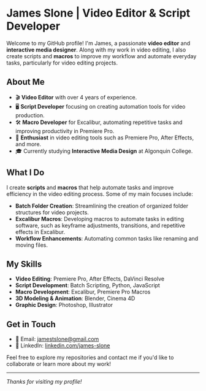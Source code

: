 # James Slone | Video Editor & Script Developer

Welcome to my GitHub profile! I'm James, a passionate **video editor** and **interactive media designer**. Along with my work in video editing, I also create scripts and **macros** to improve my workflow and automate everyday tasks, particularly for video editing projects.

## About Me

- 🎬 **Video Editor** with over 4 years of experience.
- 🖥️ **Script Developer** focusing on creating automation tools for video production.
- 🛠️ **Macro Developer** for Excalibur, automating repetitive tasks and improving productivity in Premiere Pro.
- 🚴 **Enthusiast** in video editing tools such as Premiere Pro, After Effects, and more.
- 🎓 Currently studying **Interactive Media Design** at Algonquin College.

## What I Do

I create **scripts** and **macros** that help automate tasks and improve efficiency in the video editing process. Some of my main focuses include:

- **Batch Folder Creation**: Streamlining the creation of organized folder structures for video projects.
- **Excalibur Macros**: Developing macros to automate tasks in editing software, such as keyframe adjustments, transitions, and repetitive effects in Excalibur.
- **Workflow Enhancements**: Automating common tasks like renaming and moving files.

## My Skills

- **Video Editing**: Premiere Pro, After Effects, DaVinci Resolve
- **Script Development**: Batch Scripting, Python, JavaScript
- **Macro Development**: Excalibur, Premiere Pro Macros
- **3D Modeling & Animation**: Blender, Cinema 4D
- **Graphic Design**: Photoshop, Illustrator

## Get in Touch

- 📧 Email: [jamestslone@gmail.com](jamestslone@gmail.com)
- 💼 LinkedIn: [linkedin.com/james-slone](https://www.linkedin.com/in/james-slone-4034702b4/)

Feel free to explore my repositories and contact me if you'd like to collaborate or learn more about my work!

---

*Thanks for visiting my profile!*
